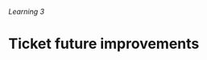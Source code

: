 _Learning 3_

# Ticket future improvements

<!-- ./components/SelfPromo.vue -->
<SelfPromo />

<!--
- The importance of ticketing ideas
- Ticketing "patches" which need looking into once time permits
- Clear landscape of the risk undertaken
- Instability of the process
-->

